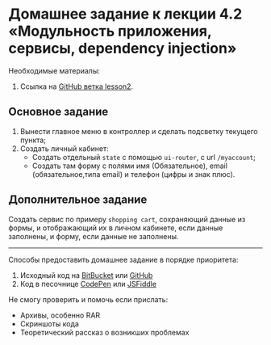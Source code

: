 # Домашнее задание к лекции 4.2 «Модульность приложения, сервисы, dependency injection»

Необходимые материалы:
1. Ссылка на [GitHub ветка lesson2](https://github.com/netology-code/netology-ng2-angular-demo/tree/lesson2).

## Основное задание
1. Вынести главное меню в контроллер и сделать подсветку текущего пункта;
2. Создать личный кабинет:
   * Создать отдельный `state` с помощью `ui-router`, c url `/myaccount`;
   * Создать там форму с полями имя (Обязательное), email (обязательное,типа email) и телефон (цифры и знак плюс).

## Дополнительное задание
Cоздать сервис по примеру `shopping cart`, сохраняющий данные из формы, и отображающий их в личном кабинете, если данные заполнены, и форму, если данные не заполнены.

---
Способы предоставить домашнее задание в порядке приоритета:

1. Исходный код на [BitBucket](https://bitbucket.org/) или [GitHub](https://github.com/)
2. Код в песочнице [CodePen](http://codepen.io/) или [JSFiddle](https://jsfiddle.net/)

Не смогу проверить и помочь если прислать:

* Архивы, особенно RAR
* Скриншоты кода
* Теоретический рассказ о возникших проблемах